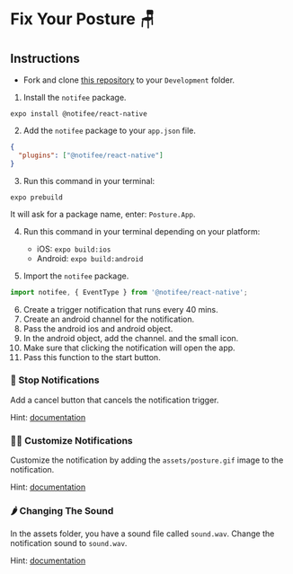 # Fix Your Posture 🪑

## Instructions

- Fork and clone [this repository](https://github.com/JoinCODED/Task-RN-M6-LocalNotifications) to your `Development` folder.

1. Install the `notifee` package.

```shell
expo install @notifee/react-native
```

2. Add the `notifee` package to your `app.json` file.

```json
{
  "plugins": ["@notifee/react-native"]
}
```

3. Run this command in your terminal:

```shell
expo prebuild
```

It will ask for a package name, enter: `Posture.App`.

4. Run this command in your terminal depending on your platform:

   - iOS: `expo build:ios`
   - Android: `expo build:android`

5. Import the `notifee` package.

```js
import notifee, { EventType } from '@notifee/react-native';
```

6. Create a trigger notification that runs every 40 mins.
7. Create an android channel for the notification.
8. Pass the android ios and android object.
9. In the android object, add the channel. and the small icon.
10. Make sure that clicking the notification will open the app.
11. Pass this function to the start button.

### 🍋 Stop Notifications

Add a cancel button that cancels the notification trigger.

Hint: [documentation](https://notifee.io/docs/react-native/notifications/notification-triggers)

### 🤼‍♂️ Customize Notifications

Customize the notification by adding the `assets/posture.gif` image to the notification.

Hint: [documentation](https://notifee.io/docs/react-native/notifications/notification-customization)

### 🌶 Changing The Sound

In the assets folder, you have a sound file called `sound.wav`. Change the notification sound to `sound.wav`.

Hint: [documentation](https://notifee.io/docs/react-native/notifications/notification-customization)

